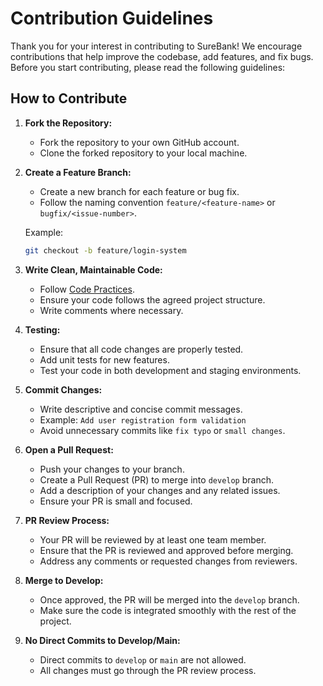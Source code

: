 # Contribution Guidelines

Thank you for your interest in contributing to SureBank! We encourage contributions that help improve the codebase, add features, and fix bugs. Before you start contributing, please read the following guidelines:

## How to Contribute

1. **Fork the Repository:**
   - Fork the repository to your own GitHub account.
   - Clone the forked repository to your local machine.

2. **Create a Feature Branch:**
   - Create a new branch for each feature or bug fix.
   - Follow the naming convention `feature/<feature-name>` or `bugfix/<issue-number>`.
   
   Example:
   ```bash
   git checkout -b feature/login-system
   ```

3. **Write Clean, Maintainable Code:**
   - Follow [Code Practices](docs/code_practices.md).
   - Ensure your code follows the agreed project structure.
   - Write comments where necessary.

4. **Testing:**
   - Ensure that all code changes are properly tested.
   - Add unit tests for new features.
   - Test your code in both development and staging environments.

5. **Commit Changes:**
   - Write descriptive and concise commit messages.
   - Example: `Add user registration form validation`
   - Avoid unnecessary commits like `fix typo` or `small changes`.

6. **Open a Pull Request:**
   - Push your changes to your branch.
   - Create a Pull Request (PR) to merge into `develop` branch.
   - Add a description of your changes and any related issues.
   - Ensure your PR is small and focused.

7. **PR Review Process:**
   - Your PR will be reviewed by at least one team member.
   - Ensure that the PR is reviewed and approved before merging.
   - Address any comments or requested changes from reviewers.
   
8. **Merge to Develop:**
   - Once approved, the PR will be merged into the `develop` branch.
   - Make sure the code is integrated smoothly with the rest of the project.

9. **No Direct Commits to Develop/Main:**
   - Direct commits to `develop` or `main` are not allowed.
   - All changes must go through the PR review process.
